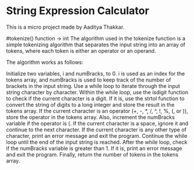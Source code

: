 # String Expression Calculator
This is a micro project made by Aaditya Thakkar.

#tokenize() function -> int
The algorithm used in the tokenize function is a simple tokenizing algorithm that separates the input string into an array of tokens, where each token is either an operator or an operand.

The algorithm works as follows:

Initialize two variables, i and numBracks, to 0. i is used as an index for the tokens array, and numBracks is used to keep track of the number of brackets in the input string.
Use a while loop to iterate through the input string character by character.
Within the while loop, use the isdigit function to check if the current character is a digit. If it is, use the strtol function to convert the string of digits to a long integer and store the result in the tokens array.
If the current character is an operator (+, -, *, /, ^, !, %, (, or )), store the operator in the tokens array. Also, increment the numBracks variable if the operator is (.
If the current character is a space, ignore it and continue to the next character.
If the current character is any other type of character, print an error message and exit the program.
Continue the while loop until the end of the input string is reached.
After the while loop, check if the numBracks variable is greater than 1. If it is, print an error message and exit the program.
Finally, return the number of tokens in the tokens array.
